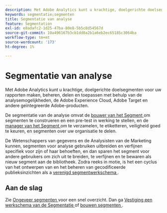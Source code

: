 ```yaml
---
description: Met Adobe Analytics kunt u krachtige, doelgerichte doelsegmenten voor uw rapporten maken, beheren, delen en toepassen met behulp van de analysemogelijkheden, de Adobe Experience Cloud, Adobe Target en andere geïntegreerde Adobe-producten.
keywords: segmentatie;segmenten
title: Segmentatie van analyse
feature: Segmentation
exl-id: e8adafc2-1d25-47ba-80e8-5b5c8d54567d
source-git-commit: 10a496167b3cb1dd8a2b1a6eb2ec65185c3064ba
workflow-type: tm+mt
source-wordcount: '173'
ht-degree: 1%

---
```


# Segmentatie van analyse

Met Adobe Analytics kunt u krachtige, doelgerichte doelsegmenten voor uw rapporten maken, beheren, delen en toepassen met behulp van de analysemogelijkheden, de Adobe Experience Cloud, Adobe Target en andere geïntegreerde Adobe-producten.

De segmentatie van de analyse omvat de [ bouwer van het Segment ](/help/components/segmentation/segmentation-workflow/seg-workflow.md) om segmenten te construeren en een pre-test in werking te stellen, en de [ manager van het Segment ](/help/components/segmentation/segmentation-workflow/seg-workflow.md) om te verzamelen, te etiketteren, veiligheid goed te keuren, en segmenten over uw organisatie te delen.


De Wetenschappers van gegevens en de Analysisten van de Marketing kunnen, segmenten voor analyse gebruiken uitbreiden en verfijnen specifiek voor zijn of haar behoeften, en dan sparen het segment voor andere gebruikers om zich uit te breiden, te verfijnen en te bewaren als nieuw segment aan de bibliotheek. Zodra reeks in motie, is het een cyclus van het ontwerpen van en het beheren van gecodificeerde publieksinzichten als a [ verenigd segmentwerkschema ](/help/components/segmentation/segmentation-workflow/seg-workflow.md).

## Aan de slag

Zie [ Ongeveer segmenten ](/help/components/segmentation/seg-overview.md) voor een snel overzicht. Dan ga [ Vestiging een werkschema van de Segmentatie ](/help/components/segmentation/segmentation-workflow/seg-workflow.md) of [ bouwen segmenten ](/help/components/segmentation/segmentation-workflow/seg-build.md).
